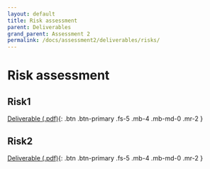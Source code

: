 ```yaml
---
layout: default
title: Risk assessment
parent: Deliverables
grand_parent: Assessment 2
permalink: /docs/assessment2/deliverables/risks/
---
```


# Risk assessment

## Risk1

[Deliverable (.pdf)](https://github.com/Dragon-Boat-Z/Assessment2/blob/website/docs/assets/assessment2/deliverables/Risk1.pdf){: .btn .btn-primary .fs-5 .mb-4 .mb-md-0 .mr-2 }

## Risk2

[Deliverable (.pdf)](https://github.com/Dragon-Boat-Z/Assessment2/blob/website/docs/assets/assessment2/deliverables/Risk2.pdf){: .btn .btn-primary .fs-5 .mb-4 .mb-md-0 .mr-2 }